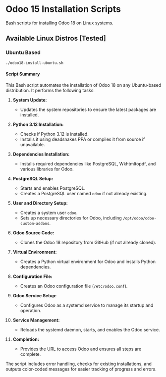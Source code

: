 # Odoo 15 Installation Scripts

Bash scripts for installing Odoo 18 on Linux systems.

## Available Linux Distros [Tested]

### Ubuntu Based

```bash
./odoo18-install-ubuntu.sh
```

#### Script Summary

This Bash script automates the installation of Odoo 18 on any Ubuntu-based distribution. It performs the following tasks:

1. **System Update:**
    - Updates the system repositories to ensure the latest packages are installed.

2. **Python 3.12 Installation:**
    - Checks if Python 3.12 is installed.
    - Installs it using deadsnakes PPA or compiles it from source if unavailable.

3. **Dependencies Installation:**
    - Installs required dependencies like PostgreSQL, Wkhtmltopdf, and various libraries for Odoo.

4. **PostgreSQL Setup:**
    - Starts and enables PostgreSQL.
    - Creates a PostgreSQL user named `odoo` if not already existing.

5. **User and Directory Setup:**
    - Creates a system user `odoo`.
    - Sets up necessary directories for Odoo, including `/opt/odoo/odoo-custom-addons`.

6. **Odoo Source Code:**
    - Clones the Odoo 18 repository from GitHub (if not already cloned).

7. **Virtual Environment:**
    - Creates a Python virtual environment for Odoo and installs Python dependencies.

8. **Configuration File:**
    - Creates an Odoo configuration file (`/etc/odoo.conf`).

9. **Odoo Service Setup:**
    - Configures Odoo as a systemd service to manage its startup and operation.

10. **Service Management:**
    - Reloads the systemd daemon, starts, and enables the Odoo service.

11. **Completion:**
    - Provides the URL to access Odoo and ensures all steps are complete.

The script includes error handling, checks for existing installations, and outputs color-coded messages for easier tracking of progress and errors.